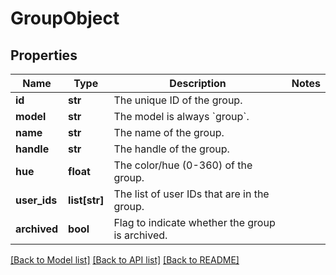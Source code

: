 # GroupObject

## Properties
Name | Type | Description | Notes
------------ | ------------- | ------------- | -------------
**id** | **str** | The unique ID of the group. | 
**model** | **str** | The model is always &#x60;group&#x60;. | 
**name** | **str** | The name of the group. | 
**handle** | **str** | The handle of the group. | 
**hue** | **float** | The color/hue (0-360) of the group. | 
**user_ids** | **list[str]** | The list of user IDs that are in the group. | 
**archived** | **bool** | Flag to indicate whether the group is archived. | 

[[Back to Model list]](../README.md#documentation-for-models) [[Back to API list]](../README.md#documentation-for-api-endpoints) [[Back to README]](../README.md)

